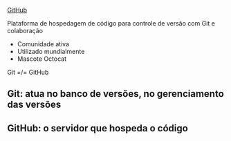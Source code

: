 [GitHub](https://github.com/)

Plataforma de hospedagem de código para controle de versão com Git e colaboração

- Comunidade ativa
- Utilizado mundialmente
- Mascote Octocat

Git =/= GitHub

## Git: atua no banco de versões, no gerenciamento das versões
## GitHub: o servidor que hospeda o código
